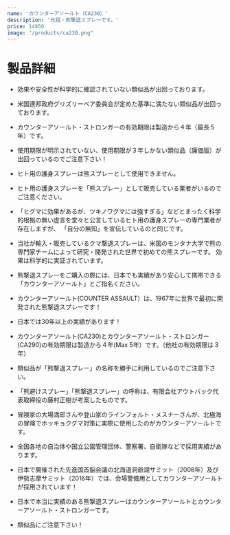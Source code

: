 ```yaml
---
name: 'カウンターアソールト（CA230）'
description: '元祖・熊撃退スプレーです。'
price: 14850
image: "/products/ca230.png"
---
```


# 製品詳細

- 効果や安全性が科学的に確認されていない類似品が出回っております。

- 米国連邦政府グリズリーベア委員会が定めた基準に満たない類似品が出回っております。

- カウンターアソールト・ストロンガーの有効期限は製造から４年（最長５年）です。

- 使用期限が明示されていない、使用期限が３年しかない類似品（廉価版）が出回っているのでご注意下さい！

- ヒト用の護身スプレーは熊スプレーとして使用できません。

- ヒト用の護身スプレーを「熊スプレー」として販売している業者がいるのでご注意ください。

- 「ヒグマに効果があるが、ツキノワグマには強すぎる」などとまったく科学的根拠の無い虚言を堂々と公言しているヒト用の護身スプレーの専門業者が存在しますが、
「自分の無知」を宣伝しているのと同じです。

- 当社が輸入・販売しているクマ撃退スプレーは、米国のモンタナ大学で熊の専門家チームによって研究・開発された世界で初めての熊スプレーです。
効果は科学的に実証されています。

- 熊撃退スプレーをご購入の際には、日本でも実績があり安心して携帯できる「カウンターアソールト」とご指名ください。

- カウンターアソールト(COUNTER ASSAULT）は、1967年に世界で最初に開発された熊撃退スプレーです！

- 日本では30年以上の実績があります！

- カウンターアソールト(CA230)とカウンターアソールト・ストロンガー(CA290)の有効期限は製造から４年(Max 5年）です。（他社の有効期限は３年）

- 類似品が「熊撃退スプレー」の名称を勝手に利用しているのでご注意下さい。

- 「熊避けスプレー」「熊撃退スプレー」の呼称は、有限会社アウトバック代表取締役の藤村正樹が考案したものです。

- 冒険家の大場満郎さんや登山家のラインフォルト・メスナーさんが、北極海の冒険でホッキョクグマ対策に実際に使用したのがカウンターアソールトです。

- 全国各地の自治体や国立公園管理団体、警察署、自衛隊などで採用実績があります。

- 日本で開催された先進国首脳会議の北海道洞爺湖サミット（2008年）及び伊勢志摩サミット（2016年）では、会場警備用としてカウンターアソールトが採用されています！

- 日本で本当に実績のある熊撃退スプレーはカウンターアソールトとカウンターアソールト・ストロンガーです。

- 類似品にご注意下さい！
